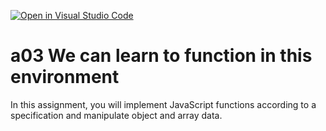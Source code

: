 [![Open in Visual Studio Code](https://classroom.github.com/assets/open-in-vscode-f059dc9a6f8d3a56e377f745f24479a46679e63a5d9fe6f495e02850cd0d8118.svg)](https://classroom.github.com/online_ide?assignment_repo_id=6289964&assignment_repo_type=AssignmentRepo)
# a03 We can learn to function in this environment
In this assignment, you will implement JavaScript functions according to a specification and manipulate object and array data.

